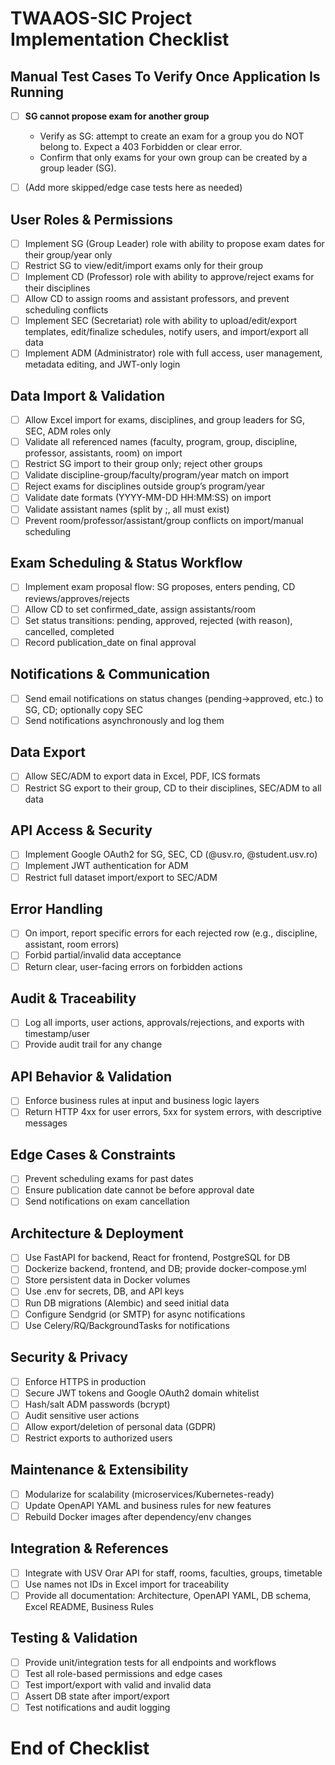 # TWAAOS-SIC Project Implementation Checklist

## Manual Test Cases To Verify Once Application Is Running

- [ ] **SG cannot propose exam for another group**
    - Verify as SG: attempt to create an exam for a group you do NOT belong to. Expect a 403 Forbidden or clear error.
    - Confirm that only exams for your own group can be created by a group leader (SG).
- [ ] (Add more skipped/edge case tests here as needed)


## User Roles & Permissions
- [ ] Implement SG (Group Leader) role with ability to propose exam dates for their group/year only
- [ ] Restrict SG to view/edit/import exams only for their group
- [ ] Implement CD (Professor) role with ability to approve/reject exams for their disciplines
- [ ] Allow CD to assign rooms and assistant professors, and prevent scheduling conflicts
- [ ] Implement SEC (Secretariat) role with ability to upload/edit/export templates, edit/finalize schedules, notify users, and import/export all data
- [ ] Implement ADM (Administrator) role with full access, user management, metadata editing, and JWT-only login

## Data Import & Validation
- [ ] Allow Excel import for exams, disciplines, and group leaders for SG, SEC, ADM roles only
- [ ] Validate all referenced names (faculty, program, group, discipline, professor, assistants, room) on import
- [ ] Restrict SG import to their group only; reject other groups
- [ ] Validate discipline-group/faculty/program/year match on import
- [ ] Reject exams for disciplines outside group’s program/year
- [ ] Validate date formats (YYYY-MM-DD HH:MM:SS) on import
- [ ] Validate assistant names (split by ;, all must exist)
- [ ] Prevent room/professor/assistant/group conflicts on import/manual scheduling

## Exam Scheduling & Status Workflow
- [ ] Implement exam proposal flow: SG proposes, enters pending, CD reviews/approves/rejects
- [ ] Allow CD to set confirmed_date, assign assistants/room
- [ ] Set status transitions: pending, approved, rejected (with reason), cancelled, completed
- [ ] Record publication_date on final approval

## Notifications & Communication
- [ ] Send email notifications on status changes (pending→approved, etc.) to SG, CD; optionally copy SEC
- [ ] Send notifications asynchronously and log them

## Data Export
- [ ] Allow SEC/ADM to export data in Excel, PDF, ICS formats
- [ ] Restrict SG export to their group, CD to their disciplines, SEC/ADM to all data

## API Access & Security
- [ ] Implement Google OAuth2 for SG, SEC, CD (@usv.ro, @student.usv.ro)
- [ ] Implement JWT authentication for ADM
- [ ] Restrict full dataset import/export to SEC/ADM

## Error Handling
- [ ] On import, report specific errors for each rejected row (e.g., discipline, assistant, room errors)
- [ ] Forbid partial/invalid data acceptance
- [ ] Return clear, user-facing errors on forbidden actions

## Audit & Traceability
- [ ] Log all imports, user actions, approvals/rejections, and exports with timestamp/user
- [ ] Provide audit trail for any change

## API Behavior & Validation
- [ ] Enforce business rules at input and business logic layers
- [ ] Return HTTP 4xx for user errors, 5xx for system errors, with descriptive messages

## Edge Cases & Constraints
- [ ] Prevent scheduling exams for past dates
- [ ] Ensure publication date cannot be before approval date
- [ ] Send notifications on exam cancellation

## Architecture & Deployment
- [ ] Use FastAPI for backend, React for frontend, PostgreSQL for DB
- [ ] Dockerize backend, frontend, and DB; provide docker-compose.yml
- [ ] Store persistent data in Docker volumes
- [ ] Use .env for secrets, DB, and API keys
- [ ] Run DB migrations (Alembic) and seed initial data
- [ ] Configure Sendgrid (or SMTP) for async notifications
- [ ] Use Celery/RQ/BackgroundTasks for notifications

## Security & Privacy
- [ ] Enforce HTTPS in production
- [ ] Secure JWT tokens and Google OAuth2 domain whitelist
- [ ] Hash/salt ADM passwords (bcrypt)
- [ ] Audit sensitive user actions
- [ ] Allow export/deletion of personal data (GDPR)
- [ ] Restrict exports to authorized users

## Maintenance & Extensibility
- [ ] Modularize for scalability (microservices/Kubernetes-ready)
- [ ] Update OpenAPI YAML and business rules for new features
- [ ] Rebuild Docker images after dependency/env changes

## Integration & References
- [ ] Integrate with USV Orar API for staff, rooms, faculties, groups, timetable
- [ ] Use names not IDs in Excel import for traceability
- [ ] Provide all documentation: Architecture, OpenAPI YAML, DB schema, Excel README, Business Rules

## Testing & Validation
- [ ] Provide unit/integration tests for all endpoints and workflows
- [ ] Test all role-based permissions and edge cases
- [ ] Test import/export with valid and invalid data
- [ ] Assert DB state after import/export
- [ ] Test notifications and audit logging

# End of Checklist
